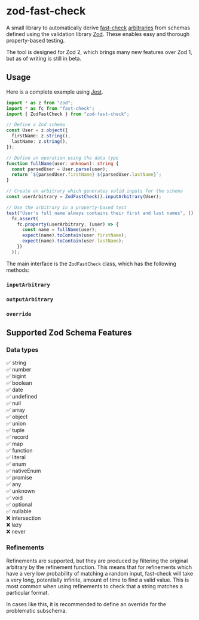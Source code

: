 # zod-fast-check

A small library to automatically derive [fast-check](https://github.com/dubzzz/fast-check) [arbitraries](https://github.com/dubzzz/fast-check/blob/master/documentation/Arbitraries.md) from schemas defined using the validation library [Zod](https://github.com/colinhacks/zod). These enables easy and thorough property-based testing.

The tool is designed for Zod 2, which brings many new features over Zod 1, but as of writing is still in beta.

## Usage

Here is a complete example using [Jest](https://jestjs.io/).

```ts
import * as z from "zod";
import * as fc from "fast-check";
import { ZodFastCheck } from "zod-fast-check";

// Define a Zod schema
const User = z.object({
  firstName: z.string(),
  lastName: z.string(),
});

// Define an operation using the data type
function fullName(user: unknown): string {
  const parsedUser = User.parse(user);
  return `${parsedUser.firstName} ${parsedUser.lastName}`;
}

// Create an arbitrary which generates valid inputs for the schema
const userArbitrary = ZodFastCheck().inputArbitrary(User);

// Use the arbitrary in a property-based test
test("User's full name always contains their first and last names", () =>
  fc.assert(
    fc.property(userArbitrary, (user) => {
      const name = fullName(user);
      expect(name).toContain(user.firstName);
      expect(name).toContain(user.lastName);
    })
  ));

```

The main interface is the `ZodFastCheck` class, which has the following methods:

### `inputArbitrary`

### `outputArbitrary`

### `override`

## Supported Zod Schema Features

### Data types

✅ string  
✅ number  
✅ bigint  
✅ boolean  
✅ date  
✅ undefined  
✅ null  
✅ array  
✅ object  
✅ union  
✅ tuple  
✅ record  
✅ map  
✅ function  
✅ literal  
✅ enum  
✅ nativeEnum  
✅ promise  
✅ any  
✅ unknown  
✅ void  
✅ optional  
✅ nullable  
❌ intersection  
❌ lazy  
❌ never  

### Refinements

Refinements are supported, but they are produced by filtering the original arbitrary by the refinement function. This means that for refinements which have a very low probability of matching a random input, fast-check will take a very long, potentially infinite, amount of time to find a valid value. This is most common when using refinements to check that a string matches a particular format.

In cases like this, it is recommended to define an override for the problematic subschema.
